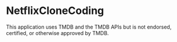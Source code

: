# NetflixCloneCoding

This application uses TMDB and the TMDB APIs but is not endorsed, certified, or otherwise approved by TMDB.
